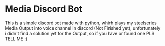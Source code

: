 # Media Discord Bot
This is a simple discord bot made with python, which plays my steelseries Media Output into voice channel in discord (Not Finished yet), unfortunately i didn't find a solution yet for the Output, so if you have or found one PLS TELL ME :)
